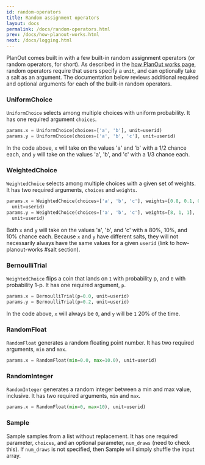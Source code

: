 ```yaml
---
id: random-operators
title: Random assignment operators
layout: docs
permalink: /docs/random-operators.html
prev: /docs/how-planout-works.html
next: /docs/logging.html
---
```


PlanOut comes built in with a few built-in random assignment operators (or
  random operators, for short).
As described in the [how PlanOut works page](how-planout-works.html),
random operators require that users specify a `unit`, and can optionally take a
salt as an argument.  The documentation below reviews additional required and
optional arguments for each of the built-in random operators.

### UniformChoice
`UniformChoice` selects among multiple choices with uniform probability.
It has one required argument `choices`.

```python
params.x = UniformChoice(choices=['a', 'b'], unit=userid)
params.y = UniformChoice(choices=['a', 'b', 'c'], unit=userid)
```

In the code above, `x` will take on the values 'a' and 'b' with a 1/2 chance
each, and `y` will take on the values 'a', 'b', and 'c' with a 1/3 chance each.

### WeightedChoice
`WeightedChoice` selects among multiple choices with a given set of weights.
It has two required arguments, `choices` and `weights`.

```python
params.x = WeightedChoice(choices=['a', 'b', 'c'], weights=[0.8, 0.1, 0.1],
  unit=userid)
params.y = WeightedChoice(choices=['a', 'b', 'c'], weights=[8, 1, 1],
  unit=userid)
```

Both `x` and `y` will take on the values 'a', 'b', and 'c' with a 80%, 10%, and
10% chance each. Because `x` and `y` have different salts, they will not
necessarily always have the same values for a given `userid`
(link to how-planout-works #salt section).

### BernoulliTrial
`WeightedChoice` flips a coin that lands on `1` with probability p, and `0`
with probability 1-p. It has one required argument, `p`.

```python
params.x = BernoulliTrial(p=0.0, unit=userid)
params.y = BernoulliTrial(p=0.2, unit=userid)
```

In the code above, `x` will always be `0`, and `y` will be `1` 20% of the time.

### RandomFloat
`RandomFloat` generates a random floating point number. 
It has two required arguments, `min` and `max`.

```python
params.x = RandomFloat(min=0.0, max=10.0), unit=userid)
```

### RandomInteger
`RandomInteger` generates a random integer between a min and max value, inclusive. 
It has two required arguments, `min` and `max`.

```python
params.x = RandomFloat(min=0, max=10), unit=userid)
```

### Sample
Sample samples from a list without replacement. It has one required parameter,
`choices`, and an optional parameter, `num_draws` (need to check this). If
`num_draws` is not specified, then Sample will simply shuffle the input array.
